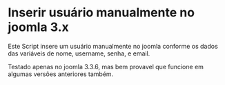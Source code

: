 Inserir usuário manualmente no joomla 3.x
===========================

Este Script insere um usuário manualmente no joomla conforme os dados das variáveis de nome, username, senha, e email.

Testado apenas no joomla 3.3.6, mas bem provavel que funcione em algumas versões anteriores também.
